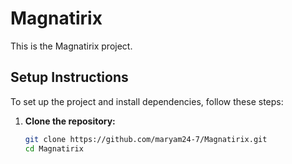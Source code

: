 # Magnatirix

This is the Magnatirix project.

## Setup Instructions

To set up the project and install dependencies, follow these steps:

1. **Clone the repository:**
   ```bash
   git clone https://github.com/maryam24-7/Magnatirix.git
   cd Magnatirix
